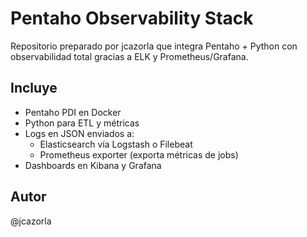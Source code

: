 # Pentaho Observability Stack

Repositorio preparado por jcazorla que integra Pentaho + Python con observabilidad total gracias a ELK y Prometheus/Grafana.

## Incluye
- Pentaho PDI en Docker
- Python para ETL y métricas
- Logs en JSON enviados a:
  - Elasticsearch vía Logstash o Filebeat
  - Prometheus exporter (exporta métricas de jobs)
- Dashboards en Kibana y Grafana

## Autor
@jcazorla
